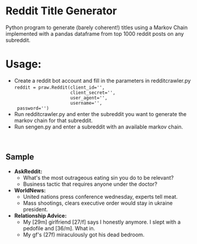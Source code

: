 # Reddit Title Generator
Python program to generate (barely coherent!) titles using a Markov Chain implemented with a pandas dataframe from top 1000 reddit posts on any subreddit.<br>
<h1>Usage:</h1>
<ul>
<li>Create a reddit bot account and fill in the parameters in redditcrawler.py<br>
<code>reddit = praw.Reddit(client_id='',
                     client_secret='',
                     user_agent='',
                     username='',
 password='')</code>
<li>Run redditcrawler.py and enter the subreddit you want to generate the markov chain for that subreddit.</li>
<li>Run sengen.py and enter a subreddit with an available markov chain.</li>
</ul><br>
<h2> Sample </h2>
<ul>
 <li><b>AskReddit:</b><ul><li>What's the most outrageous eating sin you do to be relevant?</li><li>Business tactic that requires anyone under the doctor?</li></ul>
 <li><b>WorldNews:</b><ul><li>United nations press conference wednesday, experts tell meat.</li><li>Mass shootings, clears executive order would stay in ukraine president.</li>
  </ul>
  <li><b>Relationship Advice:</b><ul><li>My [29m] girlfriend [27/f] says I honestly anymore. I slept with a pedofile and [36/m]. What in.</li><li>My gf's (27f) miraculously got his dead bedroom.</li> 
   </ul>
